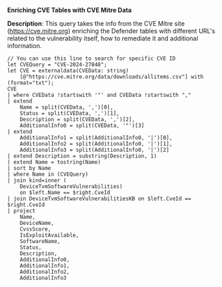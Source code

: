 **Enriching CVE Tables with CVE Mitre Data**

**Description**: This query takes the info from the CVE Mitre site (https://cve.mitre.org) enriching the Defender tables with different URL's related to the vulnerability itself, how to remediate it and additional information.

```
// You can use this line to search for specific CVE ID
let CVEQuery = "CVE-2024-27848";
let CVE = externaldata(CVEData: string)
    [@"https://cve.mitre.org/data/downloads/allitems.csv"] with (format="txt");
CVE
| where CVEData !startswith '"' and CVEData !startswith ","
| extend
    Name = split(CVEData, ',')[0],
    Status = split(CVEData, ',')[1],
    Description = split(CVEData, ',')[2],
    AdditionalInfo0 = split(CVEData, '"')[3]
| extend
    AdditionalInfo1 = split(AdditionalInfo0, '|')[0],
    AdditionalInfo2 = split(AdditionalInfo0, '|')[1],
    AdditionalInfo3 = split(AdditionalInfo0, '|')[2]
| extend Description = substring(Description, 1)
| extend Name = tostring(Name)
| sort by Name
| where Name in (CVEQuery)
| join kind=inner (
    DeviceTvmSoftwareVulnerabilities)
    on $left.Name == $right.CveId
| join DeviceTvmSoftwareVulnerabilitiesKB on $left.CveId == $right.CveId
| project
    Name,
    DeviceName,
    CvssScore,
    IsExploitAvailable,
    SoftwareName,
    Status,
    Description,
    AdditionalInfo0,
    AdditionalInfo1,
    AdditionalInfo2,
    AdditionalInfo3
```
